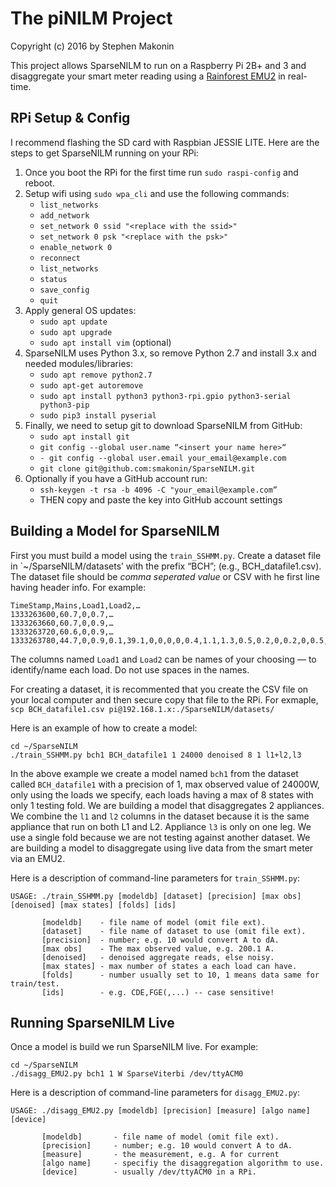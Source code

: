 # The piNILM Project
Copyright (c) 2016 by Stephen Makonin

This project allows SparseNILM to run on a Raspberry Pi 2B+ and 3 and disaggregate your smart meter reading using a [Rainforest EMU2](https://rainforestautomation.com/rfa-z105-2-emu-2/) in real-time.

## RPi Setup & Config

I recommend flashing the SD card with Raspbian JESSIE LITE. Here are the steps to get SparseNILM running on your RPi:

1. Once you boot the RPi for the first time run `sudo raspi-config` and reboot.
2. Setup wifi using `sudo wpa_cli` and use the following commands:
	* `list_networks`
	* `add_network`
	* `set_network 0 ssid "<replace with the ssid>"`
	* `set_network 0 psk "<replace with the psk>"`
	* `enable_network 0`
	* `reconnect`
	* `list_networks`
	* `status`
	* `save_config`
	* `quit`
3. Apply general OS updates:
	* `sudo apt update`
	* `sudo apt upgrade`
	* `sudo apt install vim` (optional)
4. SparseNILM uses Python 3.x, so remove Python 2.7 and install 3.x and needed modules/libraries:
	* `sudo apt remove python2.7`
	* `sudo apt-get autoremove`
	* `sudo apt install python3 python3-rpi.gpio python3-serial python3-pip`
	* `sudo pip3 install pyserial`
5. Finally, we need to setup git to download SparseNILM from GitHub:
	* `sudo apt install git`
	* `git config --global user.name “<insert your name here>“`
	* `- git config --global user.email your_email@example.com`
	* `git clone git@github.com:smakonin/SparseNILM.git`
6. Optionally if you have a GitHub account run:
	* `ssh-keygen -t rsa -b 4096 -C "your_email@example.com”`
	* THEN copy and paste the key into GitHub account settings

## Building a Model for SparseNILM

First you must build a model using the `train_SSHMM.py`. Create a dataset file in `~/SparseNILM/datasets’ with the prefix “BCH”; (e.g., BCH_datafile1.csv). The dataset file should be *comma seperated value* or CSV with he first line having header info. For example:

```
TimeStamp,Mains,Load1,Load2,…
1333263600,60.7,0,0.7,…
1333263660,60.7,0,0.9,…
1333263720,60.6,0,0.9,…
1333263780,44.7,0,0.9,0.1,39.1,0,0,0,0,0.4,1.1,1.3,0.5,0.2,0,0.2,0,0.5,0.1,0.1
```

The columns named `Load1` and `Load2` can be names of your choosing — to identify/name each load. Do not use spaces in the names. 

For creating a dataset, it is recommented that you create the CSV file on your local computer and then secure copy that file to the RPi. For exmaple, `scp BCH_datafile1.csv pi@192.168.1.x:./SparseNILM/datasets/`

Here is an example of how to create a model:

```
cd ~/SparseNILM
./train_SSHMM.py bch1 BCH_datafile1 1 24000 denoised 8 1 l1+l2,l3
```

In the above example we create a model named `bch1` from the dataset called `BCH_datafile1` with a precision of 1, max observed value of 24000W, only using the loads we specify, each loads having a max of 8 states with only 1 testing fold. We are building a model that disaggregates 2 appliances. We combine the `l1` and `l2` columns in the dataset because it is the same appliance that run on both L1 and L2. Appliance `l3` is only on one leg. We use a single fold because we are not testing against another dataset. We are building a model to disaggregate using live data from the smart meter via an EMU2.

Here is a description of command-line parameters for `train_SSHMM.py`:

```
USAGE: ./train_SSHMM.py [modeldb] [dataset] [precision] [max obs] [denoised] [max states] [folds] [ids]

       [modeldb]    - file name of model (omit file ext).
       [dataset]    - file name of dataset to use (omit file ext).
       [precision]  - number; e.g. 10 would convert A to dA.
       [max obs]    - The max observed value, e.g. 200.1 A.
       [denoised]   - denoised aggregate reads, else noisy.
       [max states] - max number of states a each load can have.
       [folds]      - number usually set to 10, 1 means data same for train/test.
       [ids]        - e.g. CDE,FGE(,...) -- case sensitive!
```


## Running SparseNILM Live

Once a model is build we run SparseNILM live. For example:

```
cd ~/SparseNILM
./disagg_EMU2.py bch1 1 W SparseViterbi /dev/ttyACM0
```

Here is a description of command-line parameters for `disagg_EMU2.py`:

```
USAGE: ./disagg_EMU2.py [modeldb] [precision] [measure] [algo name] [device]

       [modeldb]       - file name of model (omit file ext).
       [precision]     - number; e.g. 10 would convert A to dA.
       [measure]       - the measurement, e.g. A for current
       [algo name]     - specifiy the disaggregation algorithm to use.
       [device]        - usually /dev/ttyACM0 in a RPi.
```
